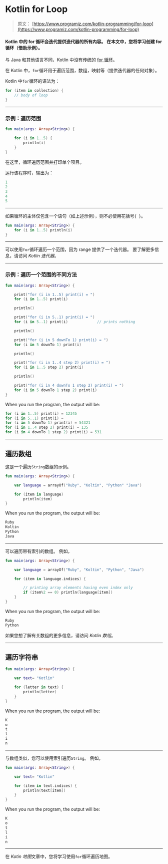 # Kotlin for Loop

> 原文： [https://www.programiz.com/kotlin-programming/for-loop](https://www.programiz.com/kotlin-programming/for-loop)

#### Kotlin 中的 for 循环会迭代提供迭代器的所有内容。 在本文中，您将学习创建 for 循环（借助示例）。

与 Java 和其他语言不同，Kotlin 中没有传统的 [for 循环](/java-programming/for-loop "Java traditional for loop")。

在 Kotlin 中，`for`循环用于遍历范围，数组，映射等（提供迭代器的任何对象）。

Kotlin 中`for`循环的语法为：

```kt
for (item in collection) {
    // body of loop
}
```

* * *

### 示例：遍历范围

```kt
fun main(args: Array<String>) {

    for (i in 1..5) {
        println(i)
    }
}
```

在这里，循环遍历范围并打印单个项目。

运行该程序时，输出为：

```kt
1
2
3
4
5
```

* * *

如果循环的主体仅包含一个语句（如上述示例），则不必使用花括号`{ }`。

```kt
fun main(args: Array<String>) {
    for (i in 1..5) println(i)
}
```

* * *

可以使用`for`循环遍历一个范围，因为 range 提供了一个迭代器。 要了解更多信息，请访问 *Kotlin 迭代器*。

* * *

### 示例：遍历一个范围的不同方法

```kt
fun main(args: Array<String>) {

    print("for (i in 1..5) print(i) = ")
    for (i in 1..5) print(i)

    println()

    print("for (i in 5..1) print(i) = ")
    for (i in 5..1) print(i)             // prints nothing

    println()

    print("for (i in 5 downTo 1) print(i) = ")
    for (i in 5 downTo 1) print(i)

    println()

    print("for (i in 1..4 step 2) print(i) = ")
    for (i in 1..5 step 2) print(i)

    println()

    print("for (i in 4 downTo 1 step 2) print(i) = ")
    for (i in 5 downTo 1 step 2) print(i)
}
```

When you run the program, the output will be:

```kt
for (i in 1..5) print(i) = 12345
for (i in 5..1) print(i) = 
for (i in 5 downTo 1) print(i) = 54321
for (i in 1..4 step 2) print(i) = 135
for (i in 4 downTo 1 step 2) print(i) = 531
```

* * *

## 遍历数组

这是一个遍历`String`数组的示例。

```kt
fun main(args: Array<String>) {

    var language = arrayOf("Ruby", "Koltin", "Python" "Java")

    for (item in language)
        println(item)
}
```

When you run the program, the output will be:

```kt
Ruby
Koltin
Python
Java
```

* * *

可以遍历带有索引的数组。 例如，

```kt
fun main(args: Array<String>) {

    var language = arrayOf("Ruby", "Koltin", "Python", "Java")

    for (item in language.indices) {

        // printing array elements having even index only
        if (item%2 == 0) println(language[item])
    }
}
```

When you run the program, the output will be:

```kt
Ruby
Python
```

如果您想了解有关数组的更多信息，请访问 *Kotlin 数组*。

* * *

## 遍历字符串

```kt
fun main(args: Array<String>) {

    var text= "Kotlin"

    for (letter in text) {
        println(letter)
    }
}
```

When you run the program, the output will be:

```kt
K
o
t
l
i
n
```

* * *

与数组类似，您可以使用索引遍历`String`。 例如，

```kt
fun main(args: Array<String>) {

    var text= "Kotlin"

    for (item in text.indices) {
        println(text[item])
    }
}
```

When you run the program, the output will be:

```kt
K
o
t
l
i
n

```

* * *

在 *Kotin 地图*文章中，您将学习使用`for`循环遍历地图。